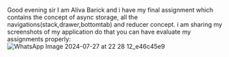 Good evening sir 
I am Aliva Barick and i have my final assignment which contains the concept of async storage, all the navigations(stack,drawer,bottomtab) and reducer concept.
i am sharing my screenshots of my application do that you can have evaluate my assignments properly:
![WhatsApp Image 2024-07-27 at 22 28 12_e46c45e9](https://github.com/user-attachments/assets/03cc5abf-c407-4264-9afe-5c61ff15ab0b)




